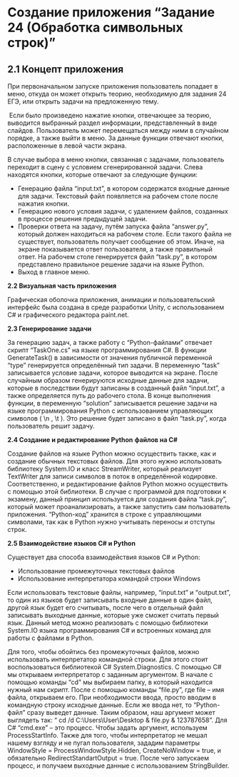 <h1><strong>Создание приложения &ldquo;Задание 24 (Обработка символьных строк)&rdquo;</strong></h1>
<h2><a name="_Toc61210692"></a><strong>2.1 Концепт приложения</strong></h2>
<p>При первоначальном запуске приложения пользователь попадает в меню, откуда он может открыть теорию, необходимую для задания 24 ЕГЭ, или открыть задачи на предложенную тему.</p>
<p>&nbsp;Если было произведено нажатие кнопки, отвечающее за теорию, выводится выбранный раздел информации, представленный в виде слайдов. Пользователь может перемещаться между ними в случайном порядке, а также выйти в меню. За данные функции отвечают кнопки, расположенные в левой части экрана.</p>
<p>В случае выбора в меню кнопки, связанная с задачами, пользователь переходит в сцену с условием сгенерированной задачи. Слева находятся кнопки, которые отвечают за следующие фунцкии:</p>
<ul>
<li>Генерацию файла &ldquo;input.txt&rdquo;, в котором содержатся входные данные для задачи. Текстовый файл появляется на рабочем столе после нажатия кнопки.</li>
<li>Генерацию нового условия задачи, с удалением файлов, созданных в процессе решения предыдущей задачи.</li>
<li>Проверки ответа на задачу, путём запуска файла &ldquo;answer.py&rdquo;, который должен находиться на рабочем столе. Если такого файла не существует, пользователь получает сообщение об этом. Иначе, на экране показывается ответ пользователя, а также правильный ответ. На рабочем столе генерируется файл &ldquo;task.py&rdquo;, в котором представлено правильное решение задачи на языке Python.&nbsp;</li>
<li>Выход в главное меню.</li>
</ul>
<p><a name="_Toc61210693"></a><strong>2.2 Визуальная часть приложения</strong></p>
<p>Графическая оболочка приложения, анимации и пользовательский интерфейс была создана в среде разработки Unity, с использованием C# и графического редактора paint.net.</p>
<p><a name="_Toc61210694"></a><strong>2.3 Генерирование задачи</strong></p>
<p>За генерацию задач, а также работу с &ldquo;Python-файлами&rdquo; отвечает скрипт &ldquo;TaskOne.cs&rdquo; на языке программирования C#. В функции GenerateTask() в зависимости от значения публичной переменной &ldquo;type&rdquo; генерируется определённый тип задачи. В переменную &ldquo;task&rdquo; записывается условие задачи, которое выводится на экране. После случайным образом генерируются исходные данные для задачи, которые в последствии будут записаны в созданный файл &ldquo;input.txt&rdquo;, а также определяется путь до рабочего стола. В конце выполнения функции, в переменную &ldquo;solution&rdquo; записывается решение задачи на языке программирования Python с использованием управляющих символов ( \n , \t ). Это решение будет записано в файл &ldquo;task.py&rdquo;, когда пользователь решит задачу.</p>
<p><a name="_Toc61210695"></a><strong>2.4 Создание и редактирование </strong><strong>Python</strong> <strong>файлов на С#</strong></p>
<p>Создание файлов на языке Python можно осуществить также, как и создание обычных текстовых файлов. Для этого нужно использовать библиотеку System.IO и класс StreamWriter, который реализует TextWriter для записи символов в поток в определённой кодировке. Соответственно, и редактирование файлов Python можно осуществить с помощью этой библиотеки. В случае с программой для подготовки к экзамену, данный принцип используется для создания файла &ldquo;task.py&rdquo;, который может проанализировать, а также запустить сам пользователь приложения. &ldquo;Python-код&rdquo; хранится в строке с управляющими символами, так как в Python нужно учитывать переносы и отступы строк.</p>
<p><a name="_Toc61210696"></a><strong>2.5 Взаимодействие языков </strong><strong>C</strong><strong># и </strong><strong>Python</strong></p>
<p>Существует два способа взаимодействия языков С# и Python:</p>
<ul>
<li>Использование промежуточных текстовых файлов</li>
<li>Использование интерпретатора командой строки Windows</li>
</ul>
<p>Если использовать текстовые файлы, например, &ldquo;input.txt&rdquo; и &ldquo;output.txt&rdquo;, то один из языков будет записывать входные данные в один файл, другой язык будет его считывать, после чего в отдельный файл записывать выходные данные, которые уже сможет считать первый язык. Данный метод можно реализовать с помощью библиотеки System.IO языка программирования C# и встроенных команд для работы с файлами в Python.</p>
<p>Для того, чтобы обойтись без промежуточных файлов, можно использовать интерпретатор командной строки. Для этого стоит воспользоваться библиотекой C# System.Diagnostics. С помощью C# мы открываем интерпретатор с заданным аргументом. В начале с помощью команды &ldquo;cd&rdquo; мы выбираем папку, в который находится нужный нам скрипт. После с помощью команды &ldquo;file.py&rdquo;, где file &ndash; имя файла, открываем его. При необходимости ввода, просто вводим в командную строку исходные данные. Если же ввода нет, то &ldquo;Python-файл&rdquo; сразу выведет данные. Таким образом, наш аргумент может выглядеть так: &ldquo; cd /d C:\Users\User\Desktop &amp; file.py &amp; 123787658&rdquo;. Для C# &ldquo;cmd.exe&rdquo; &ndash; это процесс. Чтобы задать аргумент, используем ProcessStartInfo. Также для того, чтобы интерпретатор не мешал нашему взгляду и не пугал пользователя, зададим параметры WindowStyle = ProcessWindowStyle.Hidden, CreateNoWindow = true, и обязательно RedirectStandartOutput = true. После чего запускаем процесс, и получаем выходные данные с использованием StringBuilder.&nbsp;</p>
